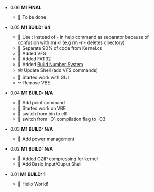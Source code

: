 - 0.06 **M1 FINAL**
    - 🐌 To be done

- 0.05 **M1** **BUILD: 64**
    - 🐞 Use : instead of - in help command as separator because of confusion with **rm -r** (e.g rm -r - deletes directory)
    - 🦋 Separate 90% of code from Kernel.cs
    - 🦗 Added VFS
    - 🦗 Added FAT32
    - 🦗 Added [Build Number System](build_number.txt)
    - 🕸️ Update Shell (add VFS commands)
    - 🐌 Started work with GUI
    - ⚰️ Remove VBE

- 0.04 **M1** **BUILD: N/A**
    - 🦗 Add pcinf command
    - 🐌 Started work on VBE
    - 🦋 switch from bin to elf
    - 🦋 switch from -O1 compilation flag to -O3

- 0.03 **M1** **BUILD: N/A**
    - 🦗 Add power management

- 0.02 **M1** **BUILD: N/A**
    - 🦗 Added GZIP compressing for kernel
    - 🦗 Add Basic Input/Ouput Shell

- 0.01 **M1** **BUILD: 1**
    - 🦗 Hello World!